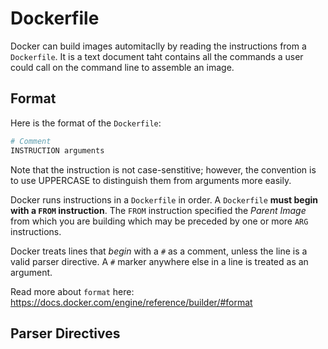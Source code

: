 # Dockerfile
Docker can build images automitaclly by reading the instructions from a `Dockerfile`. It is a text document taht contains all the commands a user could call on the command line to assemble an image.

## Format
Here is the format of the `Dockerfile`:

```dockerfile
# Comment
INSTRUCTION arguments
```

Note that the instruction is not case-senstitive; however, the convention is to use UPPERCASE to distinguish them from arguments more easily.

Docker runs instructions in a `Dockerfile` in order. A `Dockerfile` **must begin with a `FROM` instruction**. The `FROM` instruction specified the _Parent Image_ from which you are building which may be preceded by one or more `ARG` instructions.

Docker treats lines that _begin_ with a `#` as a comment, unless the line is a valid parser directive. A `#` marker anywhere else in a line is treated as an argument.

Read more about `format` here: <https://docs.docker.com/engine/reference/builder/#format>

## Parser Directives

